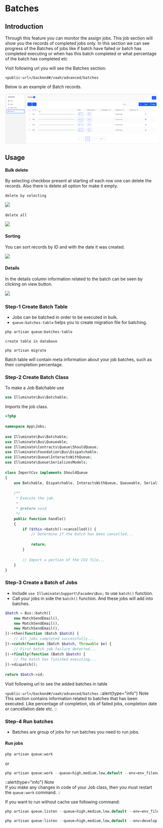 # Batches

## Introduction

Through this feature you can monitor the assign jobs. This job section will show you the records of completed jobs only.
In this section we can see progress of the Batches of jobs like if batch have failed or batch has completed executing or when has this batch completed or what percentage of the batch has completed etc

Visit following url you will see the Batches section:

```http request
<public-url>/backend#/vaah/advanced/batches
```

Below is an example of Batch records.

<img  src="/images//batches/list.png">

## Usage

#### Bulk delete

By selecting checkbox present at starting of each row one can delete the records. Also there is delete all option for make it empty.

```delete by selecting```

<img  src="/images/batches/single-delete.png">

```delete all```

<img  src="/images/batches/delete-bulk.png">

#### Sorting
You can sort records by ID and with the date it was created.

<img  src="/images/batches/sort.png">

#### Details
In the details column information related to the batch can be seen by clicking on view button.

<img  src="/images/batches/details.png">

### Step-1 Create Batch Table

- Jobs can be batched in order to be executed in bulk.
- `queue:batches-table` helps you to create migration file for batching.

```shell
php artisan queue:batches-table 
```

```create table in database```
```shell
php artisan migrate 
```

Batch table will contain meta information about your job batches, such as their completion percentage.

### Step-2 Create Batch Class
To make a Job Batchable use
```php  
use Illuminate\Bus\Batchable;
```
Imports the job class.

```php
<?php
 
namespace App\Jobs;
 
use Illuminate\Bus\Batchable;
use Illuminate\Bus\Queueable;
use Illuminate\Contracts\Queue\ShouldQueue;
use Illuminate\Foundation\Bus\Dispatchable;
use Illuminate\Queue\InteractsWithQueue;
use Illuminate\Queue\SerializesModels;
 
class ImportCsv implements ShouldQueue
{
    use Batchable, Dispatchable, InteractsWithQueue, Queueable, SerializesModels;
 
    /**
     * Execute the job.
     *
     * @return void
     */
    public function handle()
    {
        if ($this->batch()->cancelled()) {
            // Determine if the batch has been cancelled...
 
            return;
        }
 
        // Import a portion of the CSV file...
    }
}
```
### Step-3 Create a Batch of Jobs

- Include `use Illuminate\Support\Facades\Bus;` to use `batch()` function. 
- Call your jobs in side the `batch()` function. And these jobs will add into batches.

```php
$batch = Bus::batch([
    new MatchSendEmail(),
    new MatchSendEmail(),
    new MatchSendEmail(),
])->then(function (Batch $batch) {
    // All jobs completed successfully...
})->catch(function (Batch $batch, Throwable $e) {
    // First batch job failure detected...
})->finally(function (Batch $batch) {
    // The batch has finished executing...
})->dispatch();
 
return $batch->id;
```

Visit following url to see the added batches in table

`<public-url>/backend#/vaah/advanced/batches`
::alert{type="info"}
Note   
This section contains information related to batches that has been executed. Like percentage of completion, ids of failed jobs, completion date or cancellation date etc. 
::
### Step-4 Run batches
- Batches are group of jobs for run batches you need to run jobs.

#### Run jobs
```php
php artisan queue:work
```
or
```php
php artisan queue:work --queue=high,medium,low,default --env=env_filename
```
::alert{type="info"}
Note   
If you make any changes in code of your Job class, then you must restart the `queue:work` command.
::

If you want to run without cache use following command:
```php
php artisan queue:listen --queue=high,medium,low,default --env=env_filename
```
```php
php artisan queue:listen --queue=high,medium,low,default --env=develop
```

